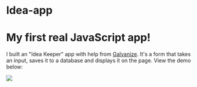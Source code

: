 # Idea-app
# My first real JavaScript app!
I built an "Idea Keeper" app with help from [Galvanize](http://www.galvanize.com/learn/learn-to-code/build-full-stack-app-40-minutes/). It's a form that takes an input, saves it to a database and displays it on the page.
View the demo below:

![](https://raw.githubusercontent.com/msawo/Idea-app/master/idea-app-demo.gif)
